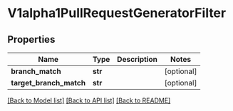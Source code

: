 # V1alpha1PullRequestGeneratorFilter

## Properties
Name | Type | Description | Notes
------------ | ------------- | ------------- | -------------
**branch_match** | **str** |  | [optional] 
**target_branch_match** | **str** |  | [optional] 

[[Back to Model list]](../README.md#documentation-for-models) [[Back to API list]](../README.md#documentation-for-api-endpoints) [[Back to README]](../README.md)


